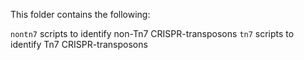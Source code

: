This folder contains the following:

`nontn7` scripts to identify non-Tn7 CRISPR-transposons
`tn7` scripts to identify Tn7 CRISPR-transposons
